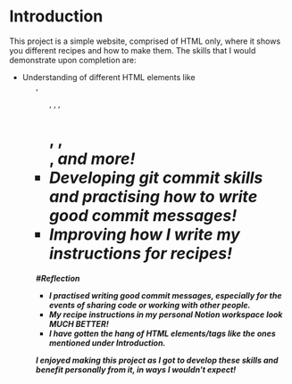 # Introduction
This project is a simple website, comprised of HTML only, where it shows you different recipes and how to make them.
The skills that I would demonstrate upon completion are:
- Understanding of different HTML elements like <ol>, <ul>, <a>, <img>, <h1>, <strong>, <br>, <em> and more!
- Developing git commit skills and practising how to write good commit messages!
- Improving how I write my instructions for recipes!

#Reflection
- I practised writing good commit messages, especially for the events of sharing code or working with other people.
- My recipe instructions in my personal Notion workspace look MUCH BETTER!
- I have gotten the hang of HTML elements/tags like the ones mentioned under Introduction.

I enjoyed making this project as I got to develop these skills and benefit personally from it, in ways I wouldn't expect!
